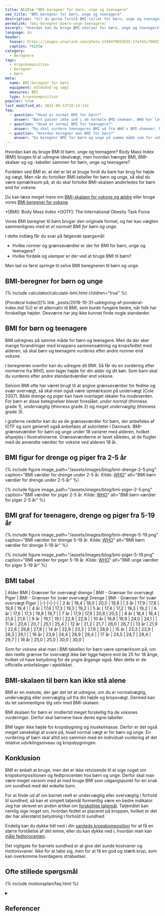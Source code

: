 ```yaml
---
title: &title "BMI-beregner for børn, unge og teenagere"
seo_title: "BMI beregner for børn, unge og teenagere"
description: "Vil du gerne forstå BMI-tallet for børn, unge og teenagere? Her har du en gratis BMI beregner og tabel, som gælder for børn og unge."
permalink: /bmi-beregner-boern-unge-teenagere/
excerpt: "Hvordan kan du bruge BMI-skalaer for børn, unge og teenagere? Body Mass Index (BMI) kan bruges til at udregne idealvægt, men hvordan hænger BMI og tabeller sammen for børn, unge og teenagere."
language: da
header:
  teaser: https://images.unsplash.com/photo-1540479859555-17af45c78602?ixlib=rb-1.2.1&ixid=MnwxMjA3fDB8MHxwaG90by1wYWdlfHx8fGVufDB8fHx8&auto=format&fit=crop&h=300&w=400&q=10
  caption: *title
category:
  - Beregnere
tags:
  - kropskomposition
  - beregner
  - børn
meta:
  name: BMI-beregner for børn
  equipment: målebånd og vægt
  measures: BMI
  type: kropskomposition
popular: true
last_modified_at: 2022-09-13T10:14:14Z
faq:
  - question: "Hvad er normal BMI for børn?"
    answer: "Børn passer ikke ind i de normale BMI-skemaer. WHO har lavet skemaer, hvor du kan vurdere børns BMI. Du kan se skemaerne her på siden."
  - question: "Hvad er normal BMI for teenagere?"
    answer: "Du skal vurdere teenageres BMI ud fra WHO's BMI-skemaer. Men husk at børn og teenagere udvikler sig meget forskelligt."
  - question: "Hvordan beregner man BMI for børn?"
    answer: "Du beregner BMI for børn og unge på samme måde som for voksne. Men du skal fortolke tallene anderledes. Bliv klogere i denne artikel."
---
```

Hvordan kan du bruge BMI til børn, unge og teenagere? Body Mass Index (BMI) bruges til at udregne idealvægt, men hvordan hænger BMI, BMI-skalaer og og -tabeller sammen for børn, unge og teenagere?

Fordelen ved BMI er, at det er let at bruge fordi du bare har brug for højde og vægt. Men når du fortolker BMI-tabeller for børn og unge, så skal du være opmærksom på, at du skal fortolke BMI-skalaen anderledes for børn end for voksne.

Du kan læse meget mere om [BMI-skalaen for voksne og ældre](/bmi/) eller bruge vores [BMI beregner for voksne](/bmi-beregner/).

*[BMI]: Body Mass Index
*[IOTF]: The International Obesity Task Force

Vores BMI beregner til børn bruger den originale formel, og her kan vægten sammenlignes med et _et normalt BMI for børn og unge_.

I dette indlæg får du svar på følgende spørgsmål:

- Hvilke normer og grænseværdier er der for BMI for børn, unge og teenagere?
- Hvilke fordele og ulemper er der ved at bruge BMI til børn?

Men lad os først springe til selve BMI beregneren til børn og unge.

## BMI-beregner for børn og unge

{% include calculator/calculate-bmi.html children="true" %}

[Ponderal Index]({% link _posts/2019-10-31-udregning-af-ponderal-index.md %}) er et alternativ til BMI, som burde fungere bedre, når folk har forskellige højder. Desværre har jeg ikke kunnet finde nogle standarder.

## BMI for børn og teenagere

BMI udregnes på samme måde for børn og teenagere. Men da der sker mange forandringer med kroppens sammensætning og kropsfedtet med alderen, så skal børn og teenagere vurderes efter andre normer end voksne.

I beregneren ovenfor kan du udregne dit BMI. Så får du en vurdering efter normerne fra WHO, som tager højde for din alder og dit køn. Som barn skal du vurderes efter andre standardværdier end voksne.

Selvom BMI ofte har været brugt til at angive grænseværdier for fedme og svær overvægt, så skal man også være opmærksom på undervægt (Cole 2007). Både drenge og piger kan have overtaget idealer fra modeverden. For børn er disse betegnelser blevet foreslået: _under normal_ (thinness grade 1), _undervægtig_ (thinness grade 2) og _meget undervægtig_ (thinness grade 3).

I graferne nedefor kan du se de grænseværdier for børn, der anbefales af IOTF og som generelt også anbefales af autoriteter i Danmark. BMI-grænseværdier for børn og unge under 18 varierer med alderen, hvilket afspejles i illustrationerne. Grænseværdierne er lavet således, at de flugter med de anvendte værdier for voksne ved alderen 18 år.

## BMI figur for drenge og piger fra 2-5 år

{% include figure image_path="/assets/images/blog/bmi-drenge-2-5.png" caption="BMI værdier for drenge under 2-5 år. Kilde: [WHO](/assets/pdf/who/cht_wfh_boys_z_2_5.pdf)" alt="BMI børn værdier for drenge under 2-5 år" %}

{% include figure image_path="/assets/images/blog/bmi-piger-2-5.png" caption="BMI værdier for piger 2-5 år. Kilde: [WHO](/assets/pdf/who/cht_wfh_girls_z_2_5.pdf)" alt="BMI børn værdier for piger 2-5 år" %}

## BMI graf for teenagere, drenge og piger fra 5-19 år

{% include figure image_path="/assets/images/blog/bmi-drenge-5-19.png" caption="BMI værdier for drenge 5-19 år. Kilde: [WHO](/assets/pdf/who/bmi-fa_boys_z_5_19_labels.pdf)" alt="BMI børn værdier for drenge 5-19 år" %}

{% include figure image_path="/assets/images/blog/bmi-piger-5-19.png" caption="BMI værdier for piger 5-19 år. Kilde: [WHO](/assets/pdf/who/bmi-fa_girls_z_5_19_labels.pdf)" alt="BMI unge værdier for piger 5-19 år" %}

## BMI tabel

| Alder BMI	| Grænser	for	overvægt drenge | BMI	- Grænser	for	overvægt Piger | BMI - Grænser
for	svær overvægt Drenge | BMI	- Grænser	for	svær overvægt Piger |
|-|-|-|-|-|
| 2	år | 18,4 | 18,0 | 20,0 | 19,8 |
| 3	år | 17,9 | 17,6 | 19,6 | 19,4 |
| 4	år | 17,6 | 17,3 | 19,3 | 19,2 |
| 5	år | 17,4 | 17,2 | 19,3 | 19,2 |
| 6	år | 17,6 | 17,3 | 19,8 | 19,7 |
| 7	år | 17,9 | 17,8 | 20,6 | 20,5 |
| 8	år | 18,4 | 18,4 | 21,6 | 21,6 |
| 9	år | 19,1 | 19,1 | 22,8 | 22,8 |
| 10 år | 19,8 | 19,9 | 24,0 | 24,1 |
| 11 år | 20,6 | 20,7 | 25,1 | 25,4 |
| 12 år | 21,2 | 21,7 | 26,0 | 26,7 |
| 13 år | 21,9 | 22,6 | 26,8 | 27,8 |
| 14 år | 22,6 | 23,3 | 27,6 | 28,6 |
| 15 år | 23,3 | 23,9 | 28,3 | 29,1 |
| 16 år | 23,9 | 24,4 | 28,9 | 29,4 |
| 17 år | 24,5 | 24,7 | 29,4 | 29,7 |
| 18 år | 25,0 | 25,0 | 30,0 | 30,0 |

Som for voksne skal man i BMI tabellen for børn være opmærksom på, om den reelle grænse for overvægt ikke bør ligge højere end de 25 for 18 årige, hvilket vil have betydning for de yngre årgange også. Men dette er de officielle anbefalinger i øjeblikket.

## BMI-skalaen til børn kan ikke stå alene

BMI er en metode, der gør det let at udregne, om du er normalvægtig, undervægtig eller overvægtig ud fra din højde og kropsvægt. Dermed kan du let sammenligne dig selv med BMI-skalaen.

BMI skalaen for børn er imidlertid meget forskellig fra de voksnes vurderinger. Derfor skal børnene have deres egne tabeller.

BMI tager ikke højde for kropsbygning og muskelmasse. Derfor er det også meget vanskeligt at svare på, hvad normal vægt er for børn og unge. En vurdering af børn skal altid ses sammen med en individuel vurdering af det relative udviklingsniveau og kropsbygningen.

## Konklusion

BMI er enkelt at bruge, men det er ikke retvisende til at sige noget om kropskompositionen og fedtprocenten hos børn og unge. Derfor skal man være meget varsom med at med bruge BMI som udgangspunkt for en snak om sundhed med det enkelte barn.

For at finde ud af om barnet reelt er undervægtig eller overvægtig i forhold til sundhed, så kan et simpelt taljemål formentlig være en bedre indikator. Jeg har skrevet en anden artikel om [forskellige taljemål](/taljemaal/). Taljemålet kan nemlig sige noget om, hvordan fedtet er placeret på kroppen, hvilket er det der har allerstørst betydning i forhold til sundhed.

Endelig kan du dykke lidt ned i din [samlede kropskomposition](/kropskomposition/) for at få en større forståelse af det emne, eller du kan dykke ned i, hvordan man kan [måle fedtprocenten](/maal-fedtprocent/).

Det vigtigste for barnets sundhed er at give det sunde kostvaner og motionsvaner. Ikke for at tabe sig, men for at få en god og stærk krop, som kan overkomme hverdagens strabadser.

## Ofte stillede spørgsmål

{% include motionsplan/faq.html %}

<details markdown="1" class="references">
  <summary><h2 class="references">Referencer</h2></summary>

- Cole, Tim J., Katherine M. Flegal, Dasha Nicholls, og Alan A. Jackson. 2007. “Body Mass Index Cut Offs to Define Thinness in Children and Adolescents: International Survey”. BMJ (Clinical Research Ed.) 335 (7612): 194. <https://www.bmj.com/content/335/7612/194>.
- Due P, Heitmann BL & Sørensen TIA. Adipositasepidemien i Danmark. Ugeskr Læger 2006;168(2):129
- Cole TJ, Bellizi MC, Flegal KM et al. Establishing a standard definition for child overweight and obesity worldwide: international survey. BMJ 2000; 320:240-3.
- Hammer, L. D., H. C. Kraemer, D. M. Wilson, P. L. Ritter, og S. M. Dornbusch. 1991. “Standardized Percentile Curves of Body-Mass Index for Children and Adolescents”. American Journal of Diseases of Children (1960) 145 (3): 259–63. <https://doi.org/10.1001/archpedi.1991.02160030027015>.
- Pietrobelli, A., M. S. Faith, D. B. Allison, D. Gallagher, G. Chiumello, og S. B. Heymsfield. 1998. “Body Mass Index as a Measure of Adiposity among Children and Adolescents: A Validation Study”. The Journal of Pediatrics 132 (2): 204–10. <https://doi.org/10.1016/s0022-3476(98)70433-0>.
- The Centers for Disease Control and Prevention (CDC). BMI - Body Mass Index: BMI for Children and Teens.
</details>
